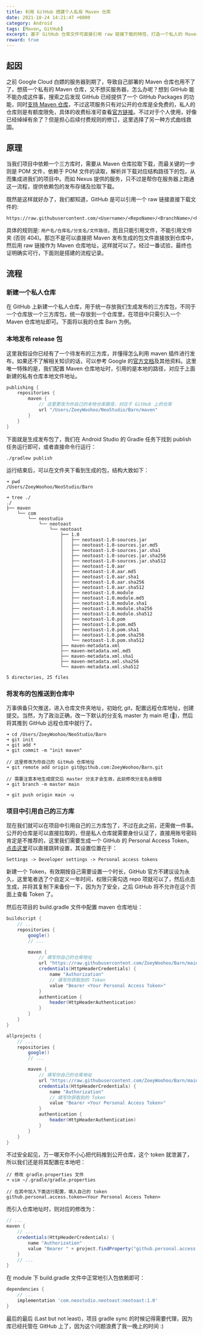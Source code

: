 ```yaml
---
title: 利用 GitHub 搭建个人私有 Maven 仓库
date: 2021-10-24 14:21:47 +0800
category: Android
tags: [Maven, GitHub]
excerpt: 基于 GitHub 仓库文件可直接引用 raw 链接下载的特性，打造一个私人的 Maven 仓库
reward: true
---
```


## 起因

之前 Google Cloud 白嫖的服务器到期了，导致自己部署的 Maven 仓库也用不了了，想搭一个私有的 Maven 仓库，又不想买服务器，怎么办呢？想到 GitHub 能不能办成这件事，搜索之后发现 GitHub 已经提供了一个 GitHub Packages 的功能，同时[支持 Maven 仓库](https://docs.github.com/en/packages/working-with-a-github-packages-registry/working-with-the-apache-maven-registry)，不过这项服务只有对公开的仓库是全免费的，私人的仓库则是有额度限免，具体的收费标准可查看[官方链接](https://docs.github.com/en/billing/managing-billing-for-github-packages/about-billing-for-github-packages)。不过对于个人使用，好像已经绰绰有余了？但是担心后续付费规则的修订，这里选择了另一种方式曲线救国。

## 原理

当我们项目中依赖一个三方库时，需要从 Maven 仓库拉取下载，而最关键的一步则是 POM 文件，依赖于 POM 文件的读取，解析并下载对应结构路径下的包，从而集成进我们的项目中。而如 Nexus 提供的服务，只不过是帮你在服务器上跑通这一流程，提供依赖包的发布存储及拉取下载。

既然是这样就好办了，我们都知道，GitHub 是可以引用一个 raw 链接直接下载文件的:

```text
https://raw.githubusercontent.com/<Username>/<RepoName>/<BranchName>/<PathToFile>
```

具体的规则是: `用户名/仓库名/分支名/文件路径`，而且只能引用文件，不能引用文件夹 (否则 404)。那岂不是可以直接把 Maven 发布生成的包文件直接放到仓库中，然后用 raw 链接作为 Maven 仓库地址，这样就可以了。经过一番试验，最终也证明确实可行，下面则是搭建的流程记录。

## 流程

### 新建一个私人仓库

在 GitHub 上新建一个私人仓库，用于统一存放我们生成发布的三方库包，不同于一个仓库放一个三方库包，统一存放到一个仓库里，在项目中只需引入一个 Maven 仓库地址即可。下面将以我的仓库 Barn 为例。

### 本地发布 release 包

这里我假设你已经有了一个待发布的三方库，并懂得怎么利用 maven 插件进行发布，如果还不了解相关知识的话，可以参考 Google 的[官方文档](https://developer.android.com/studio/build/maven-publish-plugin)及其他资料。这里唯一特殊的是，我们配置 Maven 仓库地址时，引用的是本地的路径，对应于上面新建的私有仓库本地文件地址。

```gradle
publishing {
    repositories {
        maven {
            // 这里更改为你自己的本地仓库路径，对应于 GitHub 上的仓库
            url "/Users/ZoeyWoohoo/NeoStudio/Barn/maven"
        }
    }
}
```

下面就是生成发布包了，我们在 Android Studio 的 Gradle 任务下找到 publish 任务运行即可，或者直接命令行运行：

```shell
./gradlew publish
```

运行结束后，可以在文件夹下看到生成的包，结构大致如下：

```text
➜ pwd
/Users/ZoeyWoohoo/NeoStudio/Barn

➜ tree ./
./
├── maven
    └── com
        └── neostudio
            └── neotoast
                └── neotoast
                    ├── 1.0
                    │   ├── neotoast-1.0-sources.jar
                    │   ├── neotoast-1.0-sources.jar.md5
                    │   ├── neotoast-1.0-sources.jar.sha1
                    │   ├── neotoast-1.0-sources.jar.sha256
                    │   ├── neotoast-1.0-sources.jar.sha512
                    │   ├── neotoast-1.0.aar
                    │   ├── neotoast-1.0.aar.md5
                    │   ├── neotoast-1.0.aar.sha1
                    │   ├── neotoast-1.0.aar.sha256
                    │   ├── neotoast-1.0.aar.sha512
                    │   ├── neotoast-1.0.module
                    │   ├── neotoast-1.0.module.md5
                    │   ├── neotoast-1.0.module.sha1
                    │   ├── neotoast-1.0.module.sha256
                    │   ├── neotoast-1.0.module.sha512
                    │   ├── neotoast-1.0.pom
                    │   ├── neotoast-1.0.pom.md5
                    │   ├── neotoast-1.0.pom.sha1
                    │   ├── neotoast-1.0.pom.sha256
                    │   └── neotoast-1.0.pom.sha512
                    ├── maven-metadata.xml
                    ├── maven-metadata.xml.md5
                    ├── maven-metadata.xml.sha1
                    ├── maven-metadata.xml.sha256
                    └── maven-metadata.xml.sha512

5 directories, 25 files
```

### 将发布的包推送到仓库中

万事俱备只欠推送，进入仓库文件夹地址，初始化 git，配置远程仓库地址，创建提交。当然，为了政治正确，改一下默认的分支名 master 为 main 吧 (:dog:)，然后将其推到 GitHub 远程仓库中就行了。

```text
➜ cd /Users/ZoeyWoohoo/NeoStudio/Barn
➜ git init
➜ git add *
➜ git commit -m "init maven"

// 这里修改为你自己的 GitHub 仓库地址
➜ git remote add origin git@github.com:ZoeyWoohoo/Barn.git

// 需要注意本地生成提交后 master 分支才会生效，此前修改分支名会报错
➜ git branch -m master main

➜ git push origin main -u
```

### 项目中引用自己的三方库

现在我们就可以在项目中引用自己的三方库包了，不过在此之前，还需做一件事。公开的仓库是可以直接拉取的，但是私人仓库就需要身份认证了，直接用账号密码肯定是不推荐的，这里我们需要生成一个 GitHub 的 Personal Access Token，[点击这里](https://github.com/settings/tokens)可以直接跳转设置，其设置位置在于：

```text
Settings -> Developer settings -> Personal access tokens 
```

新建一个 Token，有效期按自己需要设置一个时长，GitHub 官方不建议设为永久，这里笔者选了个自定义一年时间，权限只需勾选 repo 项就可以了，然后点击生成，并将其复制下来备份一下，因为为了安全，之后 GitHub 将不允许在这个页面上查看 Token 了。

然后在项目的 build.gradle 文件中配置 maven 仓库地址：

```gradle
buildscript {
    // ...
    repositories {
        google()
        // ...

        maven {
            // 填写你自己的仓库地址
            url "https://raw.githubusercontent.com/ZoeyWoohoo/Barn/main/maven/"
            credentials(HttpHeaderCredentials) {
                name "Authorization"
                // 填写你获取到的 Token
                value "Bearer <Your Personal Access Token>"
            }
            authentication {
                header(HttpHeaderAuthentication)
            }
        }
    }
}

allprojects {
    // ...
    repositories {
        google()
        // ...

        maven {
            // 填写你自己的仓库地址
            url "https://raw.githubusercontent.com/ZoeyWoohoo/Barn/main/maven/"
            credentials(HttpHeaderCredentials) {
                name "Authorization"
                // 填写你获取到的 Token
                value "Bearer <Your Personal Access Token>"
            }
            authentication {
                header(HttpHeaderAuthentication)
            }
        }
    }
}
```

不过安全起见，万一哪天你不小心把代码推到公开仓库，这个 token 就泄漏了，所以我们还是将其配置在本地吧：

```text
// 修改 gradle.properties 文件
➜ vim ~/.gradle/gradle.properties

// 在其中加入下面这行配置，填入自己的 token
github.personal.access.token=<Your Personal Access Token>
```

而引入仓库地址时，则对应的修改为：

```gradle
// ...
maven {
    // ...
    credentials(HttpHeaderCredentials) {
        name "Authorization"
        value "Bearer " + project.findProperty("github.personal.access.token")
    }
    // ...
}
```

在 module 下 build.gradle 文件中正常地引入包依赖即可：

```gradle
dependencies {
    // ...
    implementation 'com.neostudio.neotoast:neotoast:1.0'
}
```

最后的最后 (Last but not least)，项目 gradle sync 的时候记得需要代理，因为库已经托管在 GitHub 上了，因为这个问题浪费了我一晚上的时间 :)